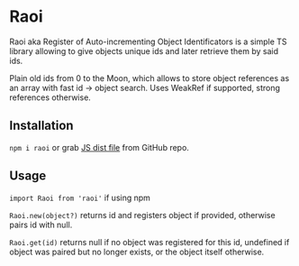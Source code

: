 # Raoi

Raoi aka Register of Auto-incrementing Object Identificators is a simple TS library allowing to give objects unique ids and later retrieve them by said ids.

Plain old ids from 0 to the Moon, which allows to store object references as an array with fast id -> object search. Uses WeakRef if supported, strong references otherwise.

## Installation

`npm i raoi` or grab [JS dist file](https://github.com/Anbeeld/Raoi/tree/main/dist) from GitHub repo.

## Usage

`import Raoi from 'raoi'` if using npm

`Raoi.new(object?)` returns id and registers object if provided, otherwise pairs id with null.

`Raoi.get(id)` returns null if no object was registered for this id, undefined if object was paired but no longer exists, or the object itself otherwise.

